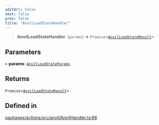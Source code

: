 ```yaml
---
editUrl: false
next: false
prev: false
title: "AnvilLoadStateHandler"
---
```


> **AnvilLoadStateHandler**: (`params`) => `Promise`\<[`AnvilLoadStateResult`](/reference/tevm/actions/type-aliases/anvilloadstateresult/)\>

## Parameters

• **params**: [`AnvilLoadStateParams`](/reference/tevm/actions/type-aliases/anvilloadstateparams/)

## Returns

`Promise`\<[`AnvilLoadStateResult`](/reference/tevm/actions/type-aliases/anvilloadstateresult/)\>

## Defined in

[packages/actions/src/anvil/AnvilHandler.ts:66](https://github.com/qbzzt/tevm-monorepo/blob/main/packages/actions/src/anvil/AnvilHandler.ts#L66)
